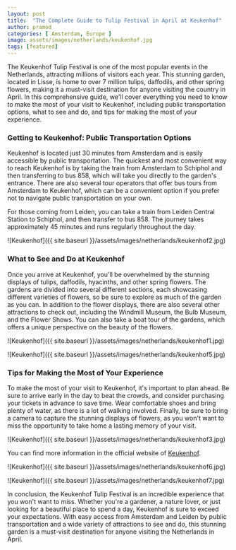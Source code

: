 ```yaml
---
layout: post
title:  "The Complete Guide to Tulip Festival in April at Keukenhof"
author: pramod
categories: [ Amsterdam, Europe ]
image: assets/images/netherlands/keukenhof.jpg
tags: [featured]
---
```


The Keukenhof Tulip Festival is one of the most popular events in the Netherlands, attracting millions of visitors each year. This stunning garden, located in Lisse, is home to over 7 million tulips, daffodils, and other spring flowers, making it a must-visit destination for anyone visiting the country in April. In this comprehensive guide, we'll cover everything you need to know to make the most of your visit to Keukenhof, including public transportation options, what to see and do, and tips for making the most of your experience.

### Getting to Keukenhof: Public Transportation Options

Keukenhof is located just 30 minutes from Amsterdam and is easily accessible by public transportation. The quickest and most convenient way to reach Keukenhof is by taking the train from Amsterdam to Schiphol and then transferring to bus 858, which will take you directly to the garden's entrance. There are also several tour operators that offer bus tours from Amsterdam to Keukenhof, which can be a convenient option if you prefer not to navigate public transportation on your own.

For those coming from Leiden, you can take a train from Leiden Central Station to Schiphol, and then transfer to bus 858. The journey takes approximately 45 minutes and runs regularly throughout the day.

![Keukenhof]({{ site.baseurl }}/assets/images/netherlands/keukenhof2.jpg)

### What to See and Do at Keukenhof

Once you arrive at Keukenhof, you'll be overwhelmed by the stunning displays of tulips, daffodils, hyacinths, and other spring flowers. The gardens are divided into several different sections, each showcasing different varieties of flowers, so be sure to explore as much of the garden as you can. In addition to the flower displays, there are also several other attractions to check out, including the Windmill Museum, the Bulb Museum, and the Flower Shows. You can also take a boat tour of the gardens, which offers a unique perspective on the beauty of the flowers.

![Keukenhof]({{ site.baseurl }}/assets/images/netherlands/keukenhof1.jpg)

![Keukenhof]({{ site.baseurl }}/assets/images/netherlands/keukenhof5.jpg)

### Tips for Making the Most of Your Experience

To make the most of your visit to Keukenhof, it's important to plan ahead. Be sure to arrive early in the day to beat the crowds, and consider purchasing your tickets in advance to save time. Wear comfortable shoes and bring plenty of water, as there is a lot of walking involved. Finally, be sure to bring a camera to capture the stunning displays of flowers, as you won't want to miss the opportunity to take home a lasting memory of your visit.

![Keukenhof]({{ site.baseurl }}/assets/images/netherlands/keukenhof3.jpg)

You can find more information in the official website of [Keukenhof](https://keukenhof.nl/en/).

![Keukenhof]({{ site.baseurl }}/assets/images/netherlands/keukenhof6.jpg)

![Keukenhof]({{ site.baseurl }}/assets/images/netherlands/keukenhof7.jpg)

In conclusion, the Keukenhof Tulip Festival is an incredible experience that you won't want to miss. Whether you're a gardener, a nature lover, or just looking for a beautiful place to spend a day, Keukenhof is sure to exceed your expectations. With easy access from Amsterdam and Leiden by public transportation and a wide variety of attractions to see and do, this stunning garden is a must-visit destination for anyone visiting the Netherlands in April.

